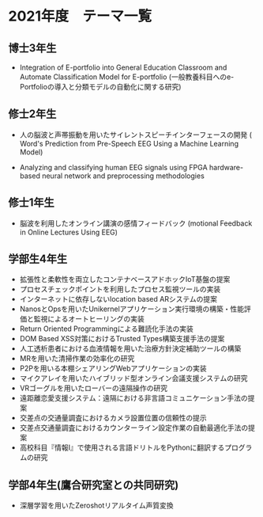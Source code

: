 # 2021年度　テーマ一覧

## 博士3年生
- Integration of E-portfolio into General Education Classroom and Automate Classification Model for E-portfolio 
(一般教養科目へのe-Portfolioの導入と分類モデルの自動化に関する研究)

## 修士2年生
- 人の脳波と声帯振動を用いたサイレントスピーチインターフェースの開発 ( Word's Prediction from Pre-Speech EEG Using a Machine Learning Model)

- Analyzing and classifying human EEG signals using FPGA hardware-based neural network and preprocessing methodologies

## 修士1年生
- 脳波を利用したオンライン講演の感情フィードバック (motional Feedback in Online Lectures Using EEG)


## 学部生4年生

- 拡張性と柔軟性を両立したコンテナベースアドホックIoT基盤の提案
- プロセスチェックポイントを利用したプロセス監視ツールの実装
- インターネットに依存しないlocation based ARシステムの提案
- NanosとOpsを用いたUnikernelアプリケーション実行環境の構築・性能評価と監視によるオートヒーリングの実装
- Return Oriented Programmingによる難読化手法の実装
- DOM Based XSS対策におけるTrusted Types構築支援手法の提案
- 人工透析患者における血液情報を用いた治療方針決定補助ツールの構築
- MRを用いた清掃作業の効率化の研究
- P2Pを用いる本棚シェアリングWebアプリケーションの実装
- マイクアレイを用いたハイブリッド型オンライン会議支援システムの研究
- VRゴーグルを用いたローバーの遠隔操作の研究
- 遠距離恋愛支援システム：遠隔における非言語コミュニケーション手法の提案
- 交差点の交通量調査におけるカメラ設置位置の信頼性の提示
- 交差点交通量調査におけるカウンターライン設定作業の自動最適化手法の提案
- 高校科目『情報Ⅰ』で使用される言語ドリトルをPythonに翻訳するプログラムの研究

## 学部4年生(鷹合研究室との共同研究)

- 深層学習を用いたZeroshotリアルタイム声質変換